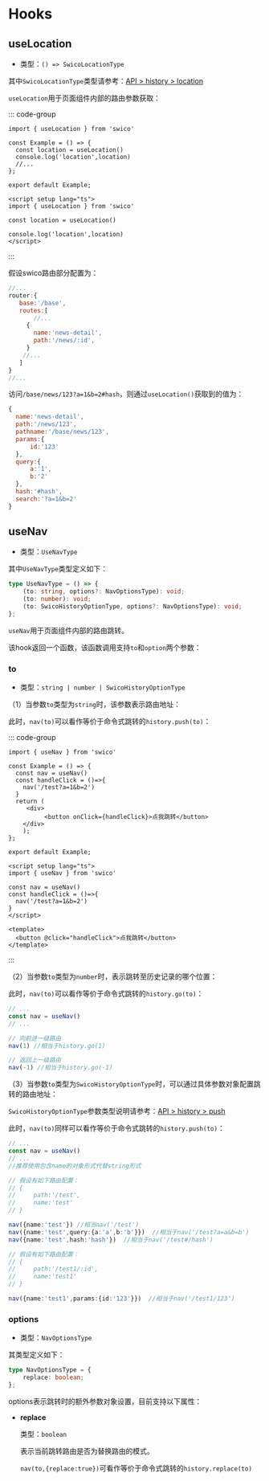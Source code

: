 # Hooks

## useLocation


- 类型：`() => SwicoLocationType`

其中`SwicoLocationType`类型请参考：[API > history > location]


`useLocation`用于页面组件内部的路由参数获取：

::: code-group

```tsx [react]
import { useLocation } from 'swico'

const Example = () => {
  const location = useLocation()
  console.log('location',location)
  //...  
};

export default Example;
```


```vue [vue]
<script setup lang="ts">
import { useLocation } from 'swico'

const location = useLocation()

console.log('location',location)
</script>

```
:::

假设swico路由部分配置为：

```js title="swico.ts"
//... 
router:{
   base:'/base',
   routes:[
       //...
     {
       name:'news-detail',
       path:'/news/:id',
     }
    //...
   ] 
}
//... 
```

访问`/base/news/123?a=1&b=2#hash`，则通过`useLocation()`获取到的值为：
```js
{
  name:'news-detail',
  path:'/news/123',
  pathname:'/base/news/123',
  params:{
      id:'123'
  },
  query:{
      a:'1',
      b:'2'
  },  
  hash:'#hash',
  search:'?a=1&b=2'
}
```

## useNav

- 类型：`UseNavType`

其中`UseNavType`类型定义如下：

```typescript
type UseNavType = () => {
    (to: string, options?: NavOptionsType): void;
    (to: number): void;
    (to: SwicoHistoryOptionType, options?: NavOptionsType): void;
};

```

`useNav`用于页面组件内部的路由跳转。

该hook返回一个函数，该函数调用支持`to`和`option`两个参数：

### to

- 类型：`string | number | SwicoHistoryOptionType`

（1）当参数`to`类型为`string`时，该参数表示路由地址：

此时，`nav(to)`可以看作等价于命令式跳转的`history.push(to)`：

::: code-group

```tsx [react]
import { useNav } from 'swico'

const Example = () => {
  const nav = useNav()  
  const handleClick = ()=>{
    nav('/test?a=1&b=2')
  }
  return (
     <div>
          <button onClick={handleClick}>点我跳转</button>
    </div>
    );
};

export default Example;
```

```vue
<script setup lang="ts">
import { useNav } from 'swico'

const nav = useNav()
const handleClick = ()=>{
  nav('/test?a=1&b=2')
}
</script>

<template>
  <button @click="handleClick">点我跳转</button>
</template>

```
:::

（2）当参数`to`类型为`number`时，表示跳转至历史记录的哪个位置：

此时，`nav(to)`可以看作等价于命令式跳转的`history.go(to)`：

```typescript
// ...
const nav = useNav()
// ...

// 向前进一级路由
nav(1) //相当于history.go(1)

// 返回上一级路由
nav(-1) //相当于history.go(-1)
```

（3）当参数`to`类型为`SwicoHistoryOptionType`时，可以通过具体参数对象配置跳转的路由地址：

`SwicoHistoryOptionType`参数类型说明请参考：[API > history > push]

此时，`nav(to)`同样可以看作等价于命令式跳转的`history.push(to)`：

```typescript
// ...
const nav = useNav()
// ...
//推荐使用包含name的对象形式代替string形式

// 假设有如下路由配置：
// {
//     path:'/test',
//     name:'test'        
// }

nav({name:'test'}) //相当nav('/test')
nav({name:'test',query:{a:'a',b:'b'}})  //相当于nav('/test?a=a&b=b')
nav({name:'test',hash:'hash'})  //相当于nav('/test#/hash')

// 假设有如下路由配置：
// {
//     path:'/test1/:id',
//     name:'test1'        
// }

nav({name:'test1',params:{id:'123'}})  //相当于nav('/test1/123')
```

### options

- 类型：`NavOptionsType`

其类型定义如下：

```typescript
type NavOptionsType = {
    replace: boolean;
};
```

options表示跳转时的额外参数对象设置，目前支持以下属性：

- **replace**  

  类型：`boolean`

   表示当前跳转路由是否为替换路由的模式。

  `nav(to,{replace:true})`可看作等价于命令式跳转的`history.replace(to)`


[API > history > push]:/history.md#push
[API > history > location]:/history.md#location
